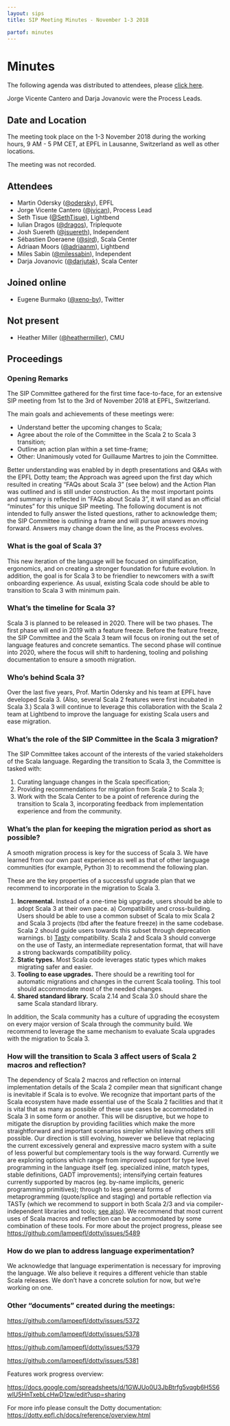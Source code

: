 ```yaml
---
layout: sips
title: SIP Meeting Minutes - November 1-3 2018

partof: minutes
---
```


# Minutes

The following agenda was distributed to attendees, please [click here](https://docs.google.com/spreadsheets/d/1JdTyAxqqKqXtiXnZBPTaesMrWk7lyTWna1VPL3N5KWo/edit?usp=sharing).


Jorge Vicente Cantero and Darja Jovanovic were the Process Leads.


## Date and Location
The meeting took place on the 1-3 November 2018 during the working hours, 9 AM - 5 PM CET, at EPFL in Lausanne, Switzerland as well as other locations.

The meeting was not recorded.


## Attendees

* Martin Odersky ([@odersky](https://github.com/odersky)), EPFL
* Jorge Vicente Cantero ([@jvican](https://github.com/jvican)), Process Lead
* Seth Tisue ([@SethTisue](https://github.com/SethTisue)), Lightbend
* Iulian Dragos ([@dragos](https://github.com/dragos)), Triplequote
* Josh Suereth ([@jsuereth](https://github.com/jsuereth)), Independent
* Sébastien Doeraene ([@sjrd](https://github.com/sjrd)), Scala Center
* Adriaan Moors ([@adriaanm](https://github.com/adriaanm)), Lightbend
* Miles Sabin ([@milessabin](https://github.com/milessabin)), Independent
* Darja Jovanovic ([@darjutak](https://github.com/darjutak)), Scala Center

## Joined online

* Eugene Burmako ([@xeno-by](https://github.com/xeno-by)), Twitter

## Not present

* Heather Miller ([@heathermiller](https://github.com/heathermiller)), CMU

## Proceedings
### Opening Remarks

The SIP Committee gathered for the first time face-to-face, for an extensive SIP meeting from 1st to the 3rd of November 2018 at EPFL, Switzerland.  

The main goals and achievements of these meetings were:

- Understand better the upcoming changes to Scala; 
- Agree about the role of the Committee in the Scala 2 to Scala 3 transition;
- Outline an action plan within a set time-frame;
- Other: Unanimously voted for Guillaume Martres to join the Committee.

Better understanding was enabled by in depth presentations and Q&As with the EPFL Dotty team; the Approach was agreed upon the first day which resulted in creating “FAQs about Scala 3” (see below) and the Action Plan was outlined and is still under construction.
As the most important points and summary is reflected in “FAQs about Scala 3”, it will stand as an official “minutes” for this unique SIP meeting.
The following document is not intended to fully answer the listed questions, rather to acknowledge them; the SIP Committee is outlining a frame and will pursue answers moving forward. Answers may change down the line, as the Process evolves. 

### What is the goal of Scala 3?
This new iteration of the language will be focused on simplification, ergonomics, and on creating a stronger foundation for future evolution.
In addition,  the goal is for Scala 3 to be friendlier to newcomers with a swift onboarding experience.
As usual, existing Scala code should be able to transition to Scala 3 with minimum pain.


### What’s the timeline for Scala 3?
 Scala 3 is planned to be released in 2020. There will be two phases.
The first phase will end in 2019 with a feature freeze. Before the feature freeze, the SIP Committee and the Scala 3 team will focus on ironing out the set of language features and concrete semantics.
The second phase will continue into 2020, where the focus will shift to hardening, tooling and polishing documentation to ensure a smooth migration. 

### Who’s behind Scala 3?
Over the last five years, Prof. Martin Odersky and his team at EPFL have developed Scala 3. (Also, several Scala 2 features were first incubated in Scala 3.)
Scala 3 will continue to leverage this collaboration with the Scala 2 team at Lightbend to improve the language for existing Scala users and ease migration. 


### What’s the role of the SIP Committee in the Scala 3 migration?
The SIP Committee takes account of the interests of the varied stakeholders of the Scala language. Regarding the transition to Scala 3, the Committee is tasked with:
1. Curating language changes in the Scala specification;
2. Providing recommendations for migration from Scala 2 to Scala 3;
3. Work with the Scala Center to be a point of reference during the transition to Scala 3, incorporating feedback from implementation experience and from the community.

### What’s the plan for keeping the migration period as short as possible?
A smooth migration process is key for the success of Scala 3. We have learned from our own past experience as well as that of other language communities (for example, Python 3) to recommend the following plan.

These are the key properties of a successful upgrade plan that we recommend to incorporate in the migration to Scala 3.

1. **Incremental.** Instead of a one-time big upgrade, users should be able to adopt Scala 3 at their own pace.
  a) Compatibility and cross-building. Users should be able to use a common subset of Scala to mix Scala 2 and Scala 3 projects (tbd after the feature freeze) in the same codebase. Scala 2 should guide users towards this subset through deprecation warnings.
  b) [Tasty](https://www.scala-lang.org/blog/2018/04/30/in-a-nutshell.html) compatibility. Scala 2 and Scala 3 should converge on the use of Tasty, an intermediate representation format, that will have a strong backwards compatibility policy.
2. **Static types.** Most Scala code leverages static types which makes migrating safer and easier.
3. **Tooling to ease upgrades.** There should be a rewriting tool for automatic migrations and changes in the current Scala tooling. This tool should accommodate most of the needed changes.
4. **Shared standard library.** Scala 2.14 and Scala 3.0 should share the same Scala standard library.

In addition, the Scala community has a culture of upgrading the ecosystem on every major version of Scala through the community build. We  recommend to leverage the same mechanism to evaluate Scala upgrades with the migration to Scala 3.

### How will the transition to Scala 3 affect users of Scala 2 macros and reflection?

The dependency of Scala 2 macros and reflection on internal implementation details of the Scala 2 compiler mean that significant change is inevitable if Scala is to evolve.
We recognize that important parts of the Scala ecosystem have made essential use of the Scala 2 facilities and that it is vital that as many as possible of these use cases be accommodated in Scala 3 in some form or another. This will be disruptive, but we hope to mitigate the disruption by providing facilities which make the more straightforward and important scenarios simpler whilst leaving others still possible.
Our direction is still evolving, however we believe that replacing the current excessively general and expressive macro system with a suite of less powerful but complementary tools is the way forward.
Currently we are exploring options which range from improved support for type level programming in the language itself (eg. specialized inline, match types, stable definitions, GADT improvements); intensifying certain features currently supported by macros (eg. by-name implicits, generic programming primitives); through to less general forms of metaprogramming (quote/splice and staging) and portable reflection via TASTy (which we recommend to support in both Scala 2/3 and via compiler-independent libraries and tools; [see also](https://github.com/scalacenter/advisoryboard/pull/40)). We recommend that most current uses of Scala macros and reflection can be accommodated by some combination of these tools.
For more about the project progress, please see https://github.com/lampepfl/dotty/issues/5489

### How do we plan to address language experimentation?
We acknowledge that language experimentation is necessary for improving the language. We also believe it requires a different vehicle than stable Scala releases. We don’t have a concrete solution for now, but we’re working on one.

### Other “documents” created during the meetings:

https://github.com/lampepfl/dotty/issues/5372

https://github.com/lampepfl/dotty/issues/5378

https://github.com/lampepfl/dotty/issues/5379

https://github.com/lampepfl/dotty/issues/5381


Features work progress overview:

https://docs.google.com/spreadsheets/d/1GWJUo0U3JbBtrfg5vqgb6H5S6wlU5HnTxebLcHwD1zw/edit?usp=sharing 

For more info please consult the Dotty documentation:
https://dotty.epfl.ch/docs/reference/overview.html 


